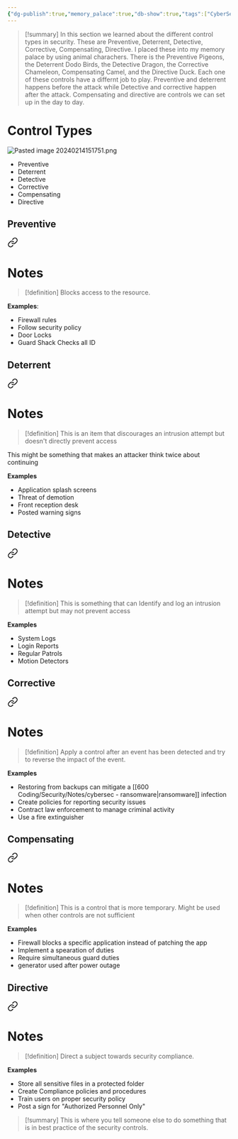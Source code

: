 ```yaml
---
{"dg-publish":true,"memory_palace":true,"db-show":true,"tags":["CyberSecurity","cybersec-profm","cybersec-sec-plus"],"YouTube_Link":"https://www.youtube.com/watch?v=STM3EUvL7wg&list=PLG49S3nxzAnl4QDVqK-hOnoqcSKEIDDuv&index=3","Summary":"In this section we learned about the different control types in security. These are Preventive, Deterrent, Detective, Corrective, Compensating, Directive. I placed these into my memory palace by using animal charachers. There is the Preventive Pigeons, the Deterrent Dodo Birds, the Detective Dragon, the Corrective Chameleon, Compensating Camel, and the Directive Duck. Each one of these controls have a differnt job to play. Preventive and deterrent happens before the attack while Detective and corrective happen after the attack. Compensating and directive are controls we can set up in the day to day.","permalink":"/600-coding/security/notes/profm-security-controls/","dgPassFrontmatter":true}
---
```


> [!summary] 
> In this section we learned about the different control types in security. These are Preventive, Deterrent, Detective, Corrective, Compensating, Directive. I placed these into my memory palace by using animal charachers. There is the Preventive Pigeons, the Deterrent Dodo Birds, the Detective Dragon, the Corrective Chameleon, Compensating Camel, and the Directive Duck. Each one of these controls have a differnt job to play. Preventive and deterrent happens before the attack while Detective and corrective happen after the attack. Compensating and directive are controls we can set up in the day to day. 
# Control Types
![Pasted image 20240214151751.png](/img/user/104%20Attachments/Pasted%20image%2020240214151751.png)
- Preventive
- Deterrent
- Detective
- Corrective
- Compensating
- Directive


## Preventive

<div class="transclusion internal-embed is-loaded"><a class="markdown-embed-link" href="/600-coding/security/google-cyber-sec/cybersec-security-controls-preventive/" aria-label="Open link"><svg xmlns="http://www.w3.org/2000/svg" width="24" height="24" viewBox="0 0 24 24" fill="none" stroke="currentColor" stroke-width="2" stroke-linecap="round" stroke-linejoin="round" class="svg-icon lucide-link"><path d="M10 13a5 5 0 0 0 7.54.54l3-3a5 5 0 0 0-7.07-7.07l-1.72 1.71"></path><path d="M14 11a5 5 0 0 0-7.54-.54l-3 3a5 5 0 0 0 7.07 7.07l1.71-1.71"></path></svg></a><div class="markdown-embed">




# Notes
> [!definition] 
> Blocks access to the resource. 

**Examples**: 
 - Firewall rules 
 - Follow security policy
 - Door Locks
 - Guard Shack Checks all ID



</div></div>


## Deterrent

<div class="transclusion internal-embed is-loaded"><a class="markdown-embed-link" href="/600-coding/security/google-cyber-sec/cybersec-security-controls-deterrent/" aria-label="Open link"><svg xmlns="http://www.w3.org/2000/svg" width="24" height="24" viewBox="0 0 24 24" fill="none" stroke="currentColor" stroke-width="2" stroke-linecap="round" stroke-linejoin="round" class="svg-icon lucide-link"><path d="M10 13a5 5 0 0 0 7.54.54l3-3a5 5 0 0 0-7.07-7.07l-1.72 1.71"></path><path d="M14 11a5 5 0 0 0-7.54-.54l-3 3a5 5 0 0 0 7.07 7.07l1.71-1.71"></path></svg></a><div class="markdown-embed">




# Notes
> [!definition] 
> This is an item that discourages an intrusion attempt but doesn't directly prevent access

This might be something that makes an attacker think twice about continuing

**Examples**
- Application splash screens
- Threat of demotion
- Front reception desk
- Posted warning signs




</div></div>


## Detective 

<div class="transclusion internal-embed is-loaded"><a class="markdown-embed-link" href="/600-coding/security/google-cyber-sec/cybersec-security-controls-detective/" aria-label="Open link"><svg xmlns="http://www.w3.org/2000/svg" width="24" height="24" viewBox="0 0 24 24" fill="none" stroke="currentColor" stroke-width="2" stroke-linecap="round" stroke-linejoin="round" class="svg-icon lucide-link"><path d="M10 13a5 5 0 0 0 7.54.54l3-3a5 5 0 0 0-7.07-7.07l-1.72 1.71"></path><path d="M14 11a5 5 0 0 0-7.54-.54l-3 3a5 5 0 0 0 7.07 7.07l1.71-1.71"></path></svg></a><div class="markdown-embed">




# Notes
> [!definition] 
> This is something that can Identify and log an intrusion attempt but may not prevent access

**Examples**
- System Logs
- Login Reports
- Regular Patrols
- Motion Detectors






</div></div>


## Corrective

<div class="transclusion internal-embed is-loaded"><a class="markdown-embed-link" href="/600-coding/security/google-cyber-sec/cybersec-security-controls-corrective/" aria-label="Open link"><svg xmlns="http://www.w3.org/2000/svg" width="24" height="24" viewBox="0 0 24 24" fill="none" stroke="currentColor" stroke-width="2" stroke-linecap="round" stroke-linejoin="round" class="svg-icon lucide-link"><path d="M10 13a5 5 0 0 0 7.54.54l3-3a5 5 0 0 0-7.07-7.07l-1.72 1.71"></path><path d="M14 11a5 5 0 0 0-7.54-.54l-3 3a5 5 0 0 0 7.07 7.07l1.71-1.71"></path></svg></a><div class="markdown-embed">




# Notes
> [!definition] 
> Apply a control after an event has been detected and try to reverse the impact of the event.

**Examples**
- Restoring from backups can mitigate a [[600 Coding/Security/Notes/cybersec - ransomware\|ransomware]] infection
- Create policies for reporting security issues
- Contract law enforcement to manage criminal activity
- Use a fire extinguisher






</div></div>


## Compensating

<div class="transclusion internal-embed is-loaded"><a class="markdown-embed-link" href="/600-coding/security/google-cyber-sec/cybersec-security-control-compensation/" aria-label="Open link"><svg xmlns="http://www.w3.org/2000/svg" width="24" height="24" viewBox="0 0 24 24" fill="none" stroke="currentColor" stroke-width="2" stroke-linecap="round" stroke-linejoin="round" class="svg-icon lucide-link"><path d="M10 13a5 5 0 0 0 7.54.54l3-3a5 5 0 0 0-7.07-7.07l-1.72 1.71"></path><path d="M14 11a5 5 0 0 0-7.54-.54l-3 3a5 5 0 0 0 7.07 7.07l1.71-1.71"></path></svg></a><div class="markdown-embed">




# Notes
> [!definition] 
> This is a control that is more temporary. Might be used when other controls are not sufficient
> 

**Examples**
- Firewall blocks a specific application instead of patching the app
- Implement a spearation of duties
- Require simultaneous guard duties
- generator used after power outage






</div></div>


## Directive

<div class="transclusion internal-embed is-loaded"><a class="markdown-embed-link" href="/600-coding/security/google-cyber-sec/cybersec-security-controls-directive/" aria-label="Open link"><svg xmlns="http://www.w3.org/2000/svg" width="24" height="24" viewBox="0 0 24 24" fill="none" stroke="currentColor" stroke-width="2" stroke-linecap="round" stroke-linejoin="round" class="svg-icon lucide-link"><path d="M10 13a5 5 0 0 0 7.54.54l3-3a5 5 0 0 0-7.07-7.07l-1.72 1.71"></path><path d="M14 11a5 5 0 0 0-7.54-.54l-3 3a5 5 0 0 0 7.07 7.07l1.71-1.71"></path></svg></a><div class="markdown-embed">




# Notes
> [!definition] 
> Direct a subject towards security compliance. 

**Examples**
- Store all sensitive files in a protected folder
- Create Compliance policies and procedures
- Train users on proper security policy
- Post a sign for "Authorized Personnel Only"


> [!summary] 
> This is where you tell someone else to do something that is in best practice of the security controls. 




</div></div>












